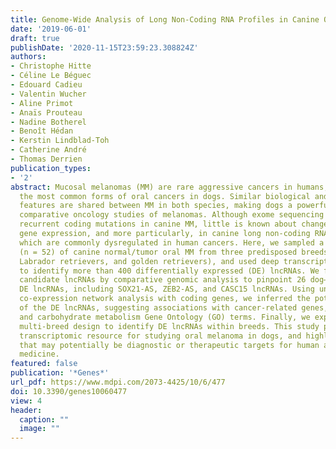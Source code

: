 ```yaml
---
title: Genome-Wide Analysis of Long Non-Coding RNA Profiles in Canine Oral Melanomas
date: '2019-06-01'
draft: true
publishDate: '2020-11-15T23:59:23.308824Z'
authors:
- Christophe Hitte
- Céline Le Béguec
- Edouard Cadieu
- Valentin Wucher
- Aline Primot
- Anaïs Prouteau
- Nadine Botherel
- Benoît Hédan
- Kerstin Lindblad-Toh
- Catherine André
- Thomas Derrien
publication_types:
- '2'
abstract: Mucosal melanomas (MM) are rare aggressive cancers in humans, and one of
  the most common forms of oral cancers in dogs. Similar biological and histological
  features are shared between MM in both species, making dogs a powerful model for
  comparative oncology studies of melanomas. Although exome sequencing recently identified
  recurrent coding mutations in canine MM, little is known about changes in non-coding
  gene expression, and more particularly, in canine long non-coding RNAs (lncRNAs),
  which are commonly dysregulated in human cancers. Here, we sampled a large cohort
  (n = 52) of canine normal/tumor oral MM from three predisposed breeds (poodles,
  Labrador retrievers, and golden retrievers), and used deep transcriptome sequencing
  to identify more than 400 differentially expressed (DE) lncRNAs. We further prioritized
  candidate lncRNAs by comparative genomic analysis to pinpoint 26 dog–human conserved
  DE lncRNAs, including SOX21-AS, ZEB2-AS, and CASC15 lncRNAs. Using unsupervised
  co-expression network analysis with coding genes, we inferred the potential functions
  of the DE lncRNAs, suggesting associations with cancer-related genes, cell cycle,
  and carbohydrate metabolism Gene Ontology (GO) terms. Finally, we exploited our
  multi-breed design to identify DE lncRNAs within breeds. This study provides a unique
  transcriptomic resource for studying oral melanoma in dogs, and highlights lncRNAs
  that may potentially be diagnostic or therapeutic targets for human and veterinary
  medicine.
featured: false
publication: '*Genes*'
url_pdf: https://www.mdpi.com/2073-4425/10/6/477
doi: 10.3390/genes10060477
view: 4
header:
  caption: ""
  image: ""
---
```


